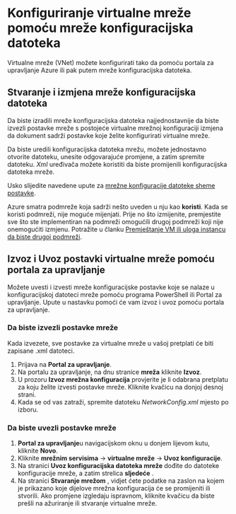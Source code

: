 <properties 
    pageTitle="Konfiguriranje virtualne mreže pomoću mreže konfiguracijska datoteka" 
    description="Upute za izvoz i uvoz mreže konfiguracijska datoteka za Portal za upravljanje Azure za stvaranje i izmjena virtualne mreže. " 
    services="virtual-network" 
    documentationCenter="" 
    authors="jimdial" 
    manager="carmonm" 
    editor="tysonn"/>

<tags
    ms.service="virtual-network"
    ms.devlang="na"
    ms.topic="article"
    ms.tgt_pltfrm="na"
    ms.workload="infrastructure-services" 
    ms.date="03/15/2016"
    ms.author="jdial"/>

# <a name="configure-a-virtual-network-using-a-network-configuration-file"></a>Konfiguriranje virtualne mreže pomoću mreže konfiguracijska datoteka

Virtualne mreže (VNet) možete konfigurirati tako da pomoću portala za upravljanje Azure ili pak putem mreže konfiguracijska datoteka.

## <a name="creating-and-modifying-a-network-configuration-file"></a>Stvaranje i izmjena mreže konfiguracijska datoteka 
Da biste izradili mreže konfiguracijska datoteka najjednostavnije da biste izvezli postavke mreže s postojeće virtualne mrežnoj konfiguraciji izmjena da dokument sadrži postavke koje želite konfigurirati virtualne mreže.

Da biste uredili konfiguracijska datoteka mrežu, možete jednostavno otvorite datoteku, unesite odgovarajuće promjene, a zatim spremite datoteku. *Xml* uređivača možete koristiti da biste promijenili konfiguracijska datoteka mreže. 

Usko slijedite navedene upute za [mrežne konfiguracije datoteke sheme postavke](https://msdn.microsoft.com/library/azure/jj157100.aspx). 

Azure smatra podmreže koja sadrži nešto uveden u nju kao **koristi**. Kada se koristi podmreži, nije moguće mijenjati. Prije no što izmijenite, premjestite sve što ste implementiran na podmreži omogućili drugoj podmreži koji nije onemogućiti izmjenu.   Potražite u članku [Premještanje VM ili uloga instancu da biste drugoj podmreži](virtual-networks-move-vm-role-to-subnet.md).

## <a name="export-and-import-virtual-network-settings-using-the-management-portal"></a>Izvoz i Uvoz postavki virtualne mreže pomoću portala za upravljanje  
Možete uvesti i izvesti mreže konfiguracijske postavke koje se nalaze u konfiguracijskoj datoteci mreže pomoću programa PowerShell ili Portal za upravljanje. Upute u nastavku pomoći će vam izvoz i uvoz pomoću portala za upravljanje. 

### <a name="to-export-your-network-settings"></a>Da biste izvezli postavke mreže
Kada izvezete, sve postavke za virtualne mreže u vašoj pretplati će biti zapisane .xml datoteci. 

1. Prijava na **Portal za upravljanje**.
2. Na portalu za upravljanje, na dnu stranice **mreža** kliknite **Izvoz**. 
3. U prozoru **Izvoz mrežna konfiguracija** provjerite je li odabrana pretplatu za koju želite izvesti postavke mreže. Kliknite kvačicu na donjoj desnoj strani. 
4. Kada se od vas zatraži, spremite datoteku *NetworkConfig.xml* mjesto po izboru.


### <a name="to-import-your-network-settings"></a>Da biste uvezli postavke mreže

1. **Portal za upravljanje**u navigacijskom oknu u donjem lijevom kutu, kliknite **Novo**.
2. Kliknite **mrežnim servisima** -> **virtualne mreže** -> **Uvoz konfiguracije**.
3. Na stranici **Uvoz konfiguracijska datoteka mreže** dođite do datoteke konfiguracije mreže, a zatim strelica **sljedeće** .
4. Na stranici **Stvaranje mrežom** , vidjet ćete podatke na zaslon na kojem je prikazano koje dijelove mrežna konfiguracija će se promijeniti ili stvorili. Ako promjene izgledaju ispravnom, kliknite kvačicu da biste prešli na ažuriranje ili stvaranje virtualne mreže. 